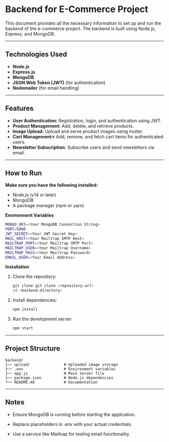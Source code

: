 # Backend for E-Commerce Project

This document provides all the necessary information to set up and run the backend of the e-commerce project. The backend is built using Node.js, Express, and MongoDB.

---
## Technologies Used
  - **Node.js**
  - **Express.js**
  - **MongoDB**
  - **JSON Web Token (JWT)** (for authentication)
  - **Nodemailer** (for email handling)
---

## Features
  - **User Authentication:**  Registration, login, and authentication using JWT.
  - **Product Management:**  Add, delete, and retrieve products.
  - **Image Upload:**  Upload and serve product images using multer.
  - **Cart Management:r**  Add, remove, and fetch cart items for authenticated users.
  - **Newsletter Subscription:**  Subscribe users and send newsletters via email.

---
## How to Run

**Make sure you have the following installed:**
 - Node.js (v14 or later)
 - MongoDB
- A package manager (npm or yarn)

**Environment Variables**
```bash
MONGO_URI=<Your MongoDB Connection String>
PORT=5000
JWT_SECRET=<Your JWT Secret Key>
MAIL_HOST=<Your Mailtrap SMTP Host>
MAILTRAP_PORT=<Your Mailtrap SMTP Port>
MAILTRAP_USER=<Your Mailtrap Username>
MAILTRAP_PASS=<Your Mailtrap Password>
EMAIL_USER=<Your Email Address>
```
**Installation**

1. Clone the repository:

    ```bash
    git clone git clone <repository-url>
    cd <backend-directory>
    ```

2. Install dependencies:

    ```bash
    npm install
    ```

3. Run the development server:

    ```bash
    npm start
    ```
---

## Project Structure

```plaintext
backend/
├── upload/               # Uploaded image storage
├── .env                  # Environment variables
├── app.js                # Main server file
├── package.json          # Node.js dependencies
└── README.md             # Documentation
```

---
## Notes
- Ensure MongoDB is running before starting the application.

 - Replace placeholders in .env with your actual credentials.

- Use a service like Mailtrap for testing email functionality.
